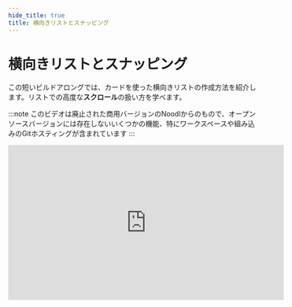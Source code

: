 ```yaml
---
hide_title: true
title: 横向きリストとスナッピング
---
```


# 横向きリストとスナッピング

この短いビルドアロングでは、カードを使った横向きリストの作成方法を紹介します。リストでの高度な**スクロール**の扱い方を学べます。

:::note
このビデオは廃止された商用バージョンのNoodlからのもので、オープンソースバージョンには存在しないいくつかの機能、特にワークスペースや組み込みのGitホスティングが含まれています
:::

<iframe width="560" height="315" src="https://www.youtube-nocookie.com/embed/x0nWHv2uCHI" title="YouTube video player" frameBorder="0" allow="accelerometer; autoplay; clipboard-write; encrypted-media; gyroscope; picture-in-picture" allowFullScreen></iframe>